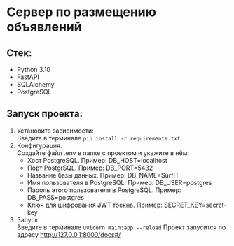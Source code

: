 # Сервер по размещению объявлений

## Стек: 
- Python 3.10
- FastAPI
- SQLAlchemy
- PostgreSQL

## Запуск проекта:
1. Установите зависимости:  
Введите в терминале `pip install -r requirements.txt`  
2. Конфигурация:  
Создайте файл .env в папке с проектом и укажите в нём:
   - Хост PostgreSQL. Пример: DB_HOST=localhost
   - Порт PostgrSQL. Пример: DB_PORT=5432
   - Название базы данных. Пример: DB_NAME=SurfIT
   - Имя пользователя в PostgreSQL: Пример: DB_USER=postgres
   - Пароль этого пользователя в PostgreSQL. Пример: DB_PASS=postgres
   - Ключ для шифрования JWT тоекна. Пример: SECRET_KEY=secret-key
3. Запуск:  
Введите в терминале `uvicorn main:app --reload`
Проект запусится по адресу http://127.0.0.1:8000/docs#/ 
